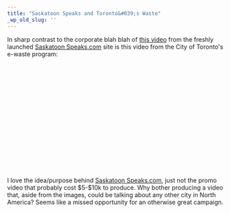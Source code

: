 ```yaml
---
title: "Saskatoon Speaks and Toronto&#039;s Waste"
_wp_old_slug: ''
---
```

<p>In sharp contrast to the corporate blah blah of <a href="http://www.youtube.com/watch?v=qry_r4OkDrg">this video</a> from the freshly launched <a href="http://www.saskatoonspeaks.com/">Saskatoon Speaks.com</a> site is this video from the City of Toronto's e-waste program:</p>
<p><object width="400" height="250"><param name="movie" value="http://www.youtube.com/v/Y8Es9tWXZgw?fs=1&amp;hl=en_US&amp;rel=0"></param><param name="allowFullScreen" value="true"></param><param name="allowscriptaccess" value="always"></param><embed src="http://www.youtube.com/v/Y8Es9tWXZgw?fs=1&amp;hl=en_US&amp;rel=0" type="application/x-shockwave-flash" allowscriptaccess="always" allowfullscreen="true" width="400" height="250"></embed></object></p>
<p>I love the idea/purpose behind <a href="http://www.saskatoonspeaks.com/">Saskatoon Speaks.com</a>, just not the promo video that probably cost $5-$10k to produce.  Why bother producing a video that, aside from the images, could be talking about any other city in North America?  Seems like a missed opportunity for an otherwise great campaign.</p>
